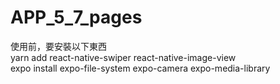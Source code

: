 # APP_5_7_pages

使用前，要安裝以下東西  
yarn add react-native-swiper react-native-image-view  
expo install expo-file-system expo-camera expo-media-library  
